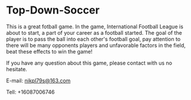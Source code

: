 # Top-Down-Soccer

This is a great fotball game. In the game, International Football League is about to start, a part of your career as a football started.  The goal of the player is to pass the ball into each other's football goal, pay attention to there will be many opponents players and unfavorable factors in the field, beat these effects to win the game!

If you have any question about this game, please contact with us no hesitate.

E-mail: nikpl79s@163.com

Tell: +16087006746
